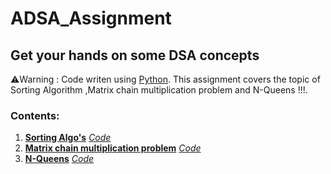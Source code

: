 # ADSA_Assignment
 
## Get your hands on some DSA concepts
⚠️Warning : Code writen using [Python](https://docs.python.org/3/).
This assignment covers the topic of Sorting Algorithm ,Matrix chain multiplication problem and N-Queens !!!.

### Contents:
1. [**Sorting Algo's**](https://www.geeksforgeeks.org/sorting-algorithms/) [*Code*](Assign1.py)
2. [**Matrix chain multiplication problem**](https://www.geeksforgeeks.org/matrix-chain-multiplication-dp-8/) [*Code*](Assign2.py)
3. [**N-Queens**](https://www.geeksforgeeks.org/python-program-for-n-queen-problem-backtracking-3/) [*Code*](Assign3.py)
